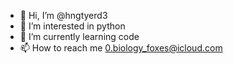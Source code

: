 - 👋 Hi, I’m @hngtyerd3
- 👀 I’m interested in python
- 🌱 I’m currently learning code
- 📫 How to reach me 0.biology_foxes@icloud.com

<!---
hngtyerd3/hngtyerd3 is a ✨ special ✨ repository because its `README.md` (this file) appears on your GitHub profile.
You can click the Preview link to take a look at your changes.
--->
